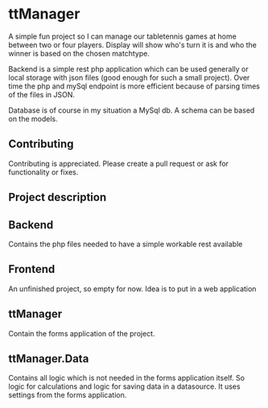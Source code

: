 # ttManager

A simple fun project so I can manage our tabletennis games at home between two or four players. Display will show who's turn it is and who the winner is based on the chosen matchtype.

Backend is a simple rest php application which can be used generally or local storage with json files (good enough for such a small project). Over time the php and mySql endpoint is more efficient because of parsing times of the files in JSON. 

Database is of course in my situation a MySql db. A schema can be based on the models.

## Contributing
Contributing is appreciated. Please create a pull request or ask for functionality or fixes.

## Project description

## Backend
Contains the php files needed to have a simple workable rest available

## Frontend
An unfinished project, so empty for now. Idea is to put in a web application

## ttManager
Contain the forms application of the project.

## ttManager.Data
Contains all logic which is not needed in the forms application itself. So logic for calculations and logic for saving data in a datasource. It uses settings from the forms application.

